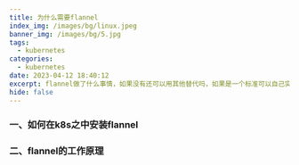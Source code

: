 ```yaml
---
title: 为什么需要flannel
index_img: /images/bg/linux.jpeg
banner_img: /images/bg/5.jpg
tags:
  - kubernetes
categories:
  - kubernetes
date: 2023-04-12 18:40:12
excerpt: flannel做了什么事情，如果没有还可以用其他替代吗，如果是一个标准可以自己实现吗
hide: false
---
```



### 一、如何在k8s之中安装flannel

### 二、flannel的工作原理